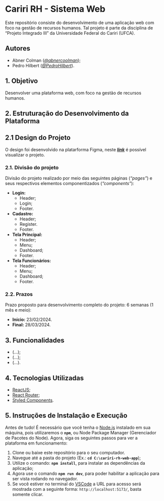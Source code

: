 # Cariri RH - Sistema Web

Este repositório consiste do desenvolvimento de uma aplicação web com foco na gestão de recursos humanos. Tal projeto é parte da disciplina de “Projeto Integrado III” da Universidade Federal do Cariri (UFCA).

## Autores

- Abner Colman (_[@abnercoolman](https://www.github.com/abnercoolman)_);
- Pedro Hilbert (_[@PedroHilbert](https://github.com/PedroHilbert)_).

## 1. Objetivo

Desenvolver uma plataforma web, com foco na gestão de recursos humanos.

## 2. Estruturação do Desenvolvimento da Plataforma

## 2.1 Design do Projeto

O design foi desenvolvido na platarforma Figma, neste **_[link](https://www.figma.com/file/S9LvzdsyZflofavaSxrPAS/Cariri-RH-%7C-Aplica%C3%A7%C3%A3o-Web?type=design&node-id=0%3A1&mode=design&t=NFMpsGhmxiI7twOn-1)_** é possível visualizar o projeto.

### 2.1. Divisão do projeto

Divisão do projeto realizado por meio das seguintes páginas (_“pages”_) e seus respectivos elementos componentizados (_“components”_):

- **Login:**
  - Header;
  - Login;
  - Footer.
- **Cadastro:**
  - Header;
  - Register.
  - Footer.
- **Tela Principal:**
  - Header;
  - Menu;
  - Dashboard;
  - Footer.
- **Tela Funcionários:**
  - Header;
  - Menu;
  - Dashboard;
  - Footer.

### 2.2. Prazos

Prazo proposto para desenvolvimento completo do projeto: 6 semanas (1 mês e meio):

- **Início:** 23/02/2024.
- **Final:** 28/03/2024.

## 3. Funcionalidades

- (...);
- (...);
- (...).

## 4. Tecnologias Utilizadas

- [ReactJS](https://react.dev/);
- [React Router](https://reactrouter.com/en/main);
- [Styled Components](https://styled-components.com/).

## 5. Instruções de Instalação e Execução

Antes de tudo! É necessário que você tenha o [Node.js](https://nodejs.org/en) instalado em sua máquina, pois utilizaremos o **`npm`**, ou Node Package Manager (Gerenciador de Pacotes do Node). Agora, siga os seguintes passos para ver a plataforma em funcionamento:

1. Clone ou baixe este repositório para o seu computador.
2. Navegue até a pasta do projeto (Ex.: **`cd C:\cariri-rh-web-app`**);
3. Utilize o comando: **`npm install`**, para instalar as dependências da aplicação;
4. Agora use o comando **`npm run dev`**, para poder habilitar a aplicação para ser vista rodando no navegador.
5. Se você estiver no terminal do [VSCode](https://code.visualstudio.com/) a URL para acesso será mostrada com a seguinte forma: `http://localhost:5173/`, basta somente clicar.
